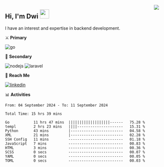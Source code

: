 [<img src="https://komarev.com/ghpvc/?username=masred&color=green&style=flat-square&label=Profile+Views" align="right">](github.com/masred)

## Hi, I'm Dwi <img src="https://raw.githubusercontent.com/MartinHeinz/MartinHeinz/master/wave.gif" width="30px">

I have an interest and expertise in backend development.

⚔️ **Primary**

![go](https://img.shields.io/badge/---?logo=go&label=Golang&style=social)

🔪 **Secondary**

![nodejs](https://img.shields.io/badge/---?logo=node.js&label=Node.js&style=social&logoColor=green)
![laravel](https://img.shields.io/badge/---?logo=laravel&label=Laravel&style=social)

🔗 **Reach Me**

[![linkedin](https://img.shields.io/badge/---?logo=linkedin&label=LinkedIn&style=social)](https://linkedin.com/in/dwifitriyanto)

📊 **Activities**

<!--START_SECTION:waka-->

```all_time
From: 04 September 2024 - To: 11 September 2024

Total Time: 15 hrs 39 mins

Go           11 hrs 47 mins  |||||||||||||||||||------   75.28 %
templ        2 hrs 23 mins   ||||---------------------   15.31 %
Python       43 mins         |------------------------   04.58 %
XML          21 mins         |------------------------   02.28 %
SSH Config   11 mins         -------------------------   01.18 %
JavaScript   7 mins          -------------------------   00.83 %
HTML         3 mins          -------------------------   00.36 %
SCSS         0 secs          -------------------------   00.07 %
YAML         0 secs          -------------------------   00.05 %
TOML         0 secs          -------------------------   00.03 %
```

<!--END_SECTION:waka-->
